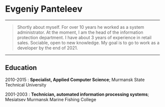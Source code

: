 Evgeniy Panteleev
=================

---
> Shortly about myself.
> For over 10 years he worked as a system administrator. At the moment, I am the head of the information protection department. I have about 3 years of experience in retail sales.
> Sociable, open to new knowledge.
> My goal is to go to work as a developer by the end of 2021.
---
Education
---------

2010-2015
: **Specialist, Applied Computer Science**; Murmansk State Technical University

2001-2003
: **Technician, automated information processing systems**; Mesiatsev Murmansk Marine Fishing College

